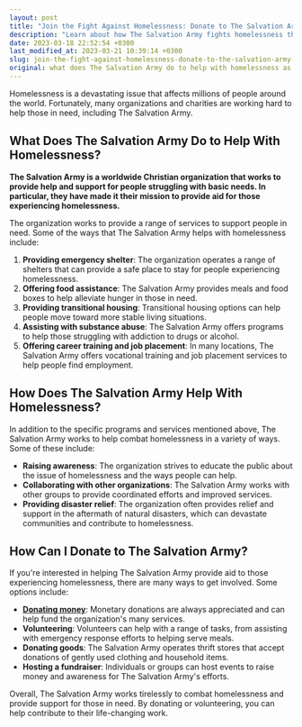 ```yaml
---
layout: post
title: "Join the Fight Against Homelessness: Donate to The Salvation Army Today"
description: "Learn about how The Salvation Army fights homelessness through their charity programs and ways to donate. Join us in making a difference in someone's life today."
date: 2023-03-18 22:52:54 +0300
last_modified_at: 2023-03-21 10:39:14 +0300
slug: join-the-fight-against-homelessness-donate-to-the-salvation-army-today
original: what does The Salvation Army do to help with homelessness as a charity, how do they do it, how can i donate?
---
```

Homelessness is a devastating issue that affects millions of people around the world. Fortunately, many organizations and charities are working hard to help those in need, including The Salvation Army.

## What Does The Salvation Army Do to Help With Homelessness?

**The Salvation Army is a worldwide Christian organization that works to provide help and support for people struggling with basic needs. In particular, they have made it their mission to provide aid for those experiencing homelessness.**

The organization works to provide a range of services to support people in need. Some of the ways that The Salvation Army helps with homelessness include:

1. **Providing emergency shelter**: The organization operates a range of shelters that can provide a safe place to stay for people experiencing homelessness.
2. **Offering food assistance**: The Salvation Army provides meals and food boxes to help alleviate hunger in those in need.
3. **Providing transitional housing**: Transitional housing options can help people move toward more stable living situations.
4. **Assisting with substance abuse**: The Salvation Army offers programs to help those struggling with addiction to drugs or alcohol.
5. **Offering career training and job placement**: In many locations, The Salvation Army offers vocational training and job placement services to help people find employment.

## How Does The Salvation Army Help With Homelessness?

In addition to the specific programs and services mentioned above, The Salvation Army works to help combat homelessness in a variety of ways. Some of these include:

* **Raising awareness**: The organization strives to educate the public about the issue of homelessness and the ways people can help.
* **Collaborating with other organizations**: The Salvation Army works with other groups to provide coordinated efforts and improved services.
* **Providing disaster relief**: The organization often provides relief and support in the aftermath of natural disasters, which can devastate communities and contribute to homelessness.

## How Can I Donate to The Salvation Army?

If you're interested in helping The Salvation Army provide aid to those experiencing homelessness, there are many ways to get involved. Some options include:

* **[Donating money](https://www.salvationarmy.org/)**: Monetary donations are always appreciated and can help fund the organization's many services.
* **Volunteering**: Volunteers can help with a range of tasks, from assisting with emergency response efforts to helping serve meals.
* **Donating goods**: The Salvation Army operates thrift stores that accept donations of gently used clothing and household items.
* **Hosting a fundraiser**: Individuals or groups can host events to raise money and awareness for The Salvation Army's efforts.

Overall, The Salvation Army works tirelessly to combat homelessness and provide support for those in need. By donating or volunteering, you can help contribute to their life-changing work.